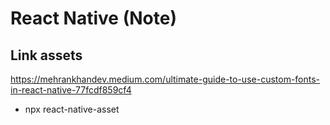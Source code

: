 # React Native (Note)

## Link assets

<https://mehrankhandev.medium.com/ultimate-guide-to-use-custom-fonts-in-react-native-77fcdf859cf4>

- npx react-native-asset

